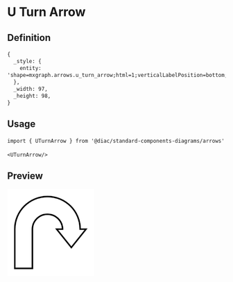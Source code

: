 # U Turn Arrow

## Definition

```
{
  _style: { 
    entity: 'shape=mxgraph.arrows.u_turn_arrow;html=1;verticalLabelPosition=bottom;verticalAlign=top;strokeWidth=2;strokeColor=#000000;',
  },
  _width: 97,
  _height: 98,
}
```

## Usage

```
import { UTurnArrow } from '@diac/standard-components-diagrams/arrows'

<UTurnArrow/>
```

## Preview

<img src="./u-turn-arrow.png" width="200"/>
